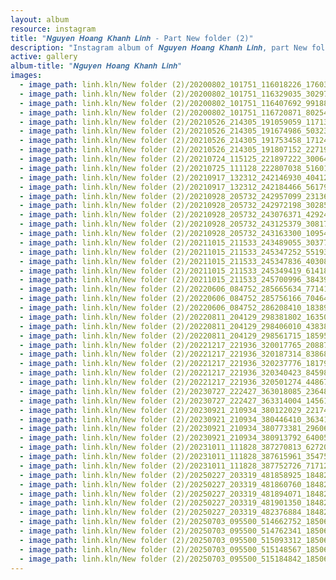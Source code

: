 ```yaml
---
layout: album
resource: instagram
title: "𝑵𝒈𝒖𝒚𝒆𝒏 𝑯𝒐𝒂𝒏𝒈 𝑲𝒉𝒂𝒏𝒉 𝑳𝒊𝒏𝒉 - Part New folder (2)"
description: "Instagram album of 𝑵𝒈𝒖𝒚𝒆𝒏 𝑯𝒐𝒂𝒏𝒈 𝑲𝒉𝒂𝒏𝒉 𝑳𝒊𝒏𝒉, part New folder (2)."
active: gallery
album-title: "𝑵𝒈𝒖𝒚𝒆𝒏 𝑯𝒐𝒂𝒏𝒈 𝑲𝒉𝒂𝒏𝒉 𝑳𝒊𝒏𝒉"
images:
  - image_path: linh.kln/New folder (2)/20200802_101751_116018226_1760308337450677_1968624485189741110_n.jpg
  - image_path: linh.kln/New folder (2)/20200802_101751_116329035_3029725250473446_3052000666815243541_n.jpg
  - image_path: linh.kln/New folder (2)/20200802_101751_116407692_991887261252558_5191480553931824005_n.jpg
  - image_path: linh.kln/New folder (2)/20200802_101751_116720871_802542983899626_5155997949828791390_n.jpg
  - image_path: linh.kln/New folder (2)/20210526_214305_191059059_117135427168056_5885197107844213811_n.jpg
  - image_path: linh.kln/New folder (2)/20210526_214305_191674986_503230687656300_2971531030344678266_n.jpg
  - image_path: linh.kln/New folder (2)/20210526_214305_191753458_1712422468931284_4957668899835796691_n.jpg
  - image_path: linh.kln/New folder (2)/20210526_214305_191807152_227192258839078_5432914119273052516_n.jpg
  - image_path: linh.kln/New folder (2)/20210724_115125_221897222_3006447166347781_7570384511774535429_n.jpg
  - image_path: linh.kln/New folder (2)/20210725_111128_222807038_516011116302330_3327965706019492528_n.jpg
  - image_path: linh.kln/New folder (2)/20210917_132312_242146930_404122067845477_305808911852049325_n.jpg
  - image_path: linh.kln/New folder (2)/20210917_132312_242184466_561793301791199_743766211839622348_n.jpg
  - image_path: linh.kln/New folder (2)/20210928_205732_242957099_231368839046895_5330726037352355450_n.jpg
  - image_path: linh.kln/New folder (2)/20210928_205732_242972198_3028546817409836_2847547003276856579_n.jpg
  - image_path: linh.kln/New folder (2)/20210928_205732_243076371_4292456954204904_6166182935676786343_n.jpg
  - image_path: linh.kln/New folder (2)/20210928_205732_243125379_3081711115442558_5509031482805748274_n.jpg
  - image_path: linh.kln/New folder (2)/20210928_205732_243163300_1095470681276769_1943057089189092529_n.jpg
  - image_path: linh.kln/New folder (2)/20211015_211533_243489055_3037726316515415_774708641317153271_n.jpg
  - image_path: linh.kln/New folder (2)/20211015_211533_245347252_551935325911268_8060785847473404594_n.jpg
  - image_path: linh.kln/New folder (2)/20211015_211533_245347836_403083798151700_3836321378964814488_n.jpg
  - image_path: linh.kln/New folder (2)/20211015_211533_245349419_614187976274589_4140410562361432317_n.jpg
  - image_path: linh.kln/New folder (2)/20211015_211533_245700996_384396903364248_4705728719581692400_n.jpg
  - image_path: linh.kln/New folder (2)/20220606_084752_285665634_771411510897692_2628702210201645961_n.jpg
  - image_path: linh.kln/New folder (2)/20220606_084752_285756166_704644173955285_6999360750245192049_n.jpg
  - image_path: linh.kln/New folder (2)/20220606_084752_286208410_183890510656023_1133274152503994602_n.jpg
  - image_path: linh.kln/New folder (2)/20220811_204129_298381802_1635079730210416_6141482854851751624_n.jpg
  - image_path: linh.kln/New folder (2)/20220811_204129_298406010_438388601564267_3483485169782834473_n.jpg
  - image_path: linh.kln/New folder (2)/20220811_204129_298561715_185955663850472_1520362157341995314_n.jpg
  - image_path: linh.kln/New folder (2)/20221217_221936_320017765_208876778177400_6225535334402223369_n.jpg
  - image_path: linh.kln/New folder (2)/20221217_221936_320187314_838684464034759_6950758453042657452_n.jpg
  - image_path: linh.kln/New folder (2)/20221217_221936_320237776_181790511116932_3634175886737718420_n.jpg
  - image_path: linh.kln/New folder (2)/20221217_221936_320340423_845988353279968_4552130336504172476_n.jpg
  - image_path: linh.kln/New folder (2)/20221217_221936_320501274_448676450617795_6967747021766903922_n.jpg
  - image_path: linh.kln/New folder (2)/20230727_222427_363018085_236489692615258_8760443246602001941_n.jpg
  - image_path: linh.kln/New folder (2)/20230727_222427_363314004_145618415232250_3937868480027185617_n.jpg
  - image_path: linh.kln/New folder (2)/20230921_210934_380122029_221744400882777_2928225719994332325_n.jpg
  - image_path: linh.kln/New folder (2)/20230921_210934_380446410_3634178516859567_6981627703485929982_n.jpg
  - image_path: linh.kln/New folder (2)/20230921_210934_380773381_296069953136532_4020060754615650971_n.jpg
  - image_path: linh.kln/New folder (2)/20230921_210934_380913792_640055424904332_5247977116066568066_n.jpg
  - image_path: linh.kln/New folder (2)/20231011_111828_387270813_627200062945182_3528402936969083371_n.jpg
  - image_path: linh.kln/New folder (2)/20231011_111828_387615961_354754333652089_6332966131564119205_n.jpg
  - image_path: linh.kln/New folder (2)/20231011_111828_387752726_7171263456225281_6324587715660702172_n.jpg
  - image_path: linh.kln/New folder (2)/20250227_203319_481858925_18482504227008644_2108414311660872469_n.jpg
  - image_path: linh.kln/New folder (2)/20250227_203319_481860760_18482504218008644_1400555175739284966_n.jpg
  - image_path: linh.kln/New folder (2)/20250227_203319_481894071_18482504197008644_1457835529490755205_n.jpg
  - image_path: linh.kln/New folder (2)/20250227_203319_481901350_18482504209008644_3664748994230365266_n.jpg
  - image_path: linh.kln/New folder (2)/20250227_203319_482376884_18482504239008644_7309910866911417052_n.jpg
  - image_path: linh.kln/New folder (2)/20250703_095500_514662752_18506824000008644_8802578866704911412_n.jpg
  - image_path: linh.kln/New folder (2)/20250703_095500_514762341_18506824039008644_8610319383272210192_n.jpg
  - image_path: linh.kln/New folder (2)/20250703_095500_515093312_18506823985008644_4005893220538321004_n.jpg
  - image_path: linh.kln/New folder (2)/20250703_095500_515148567_18506823976008644_236839136912874839_n.jpg
  - image_path: linh.kln/New folder (2)/20250703_095500_515184842_18506824030008644_1333480929613602374_n.jpg
---
```

